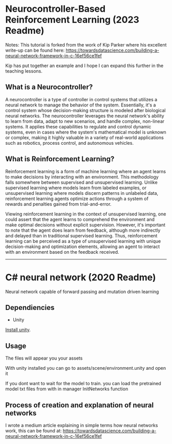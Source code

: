 # Neurocontroller-Based Reinforcement Learning (2023 Readme)
Notes: This tutorial is forked from the work of Kip Parker where his excellent write-up can be found here: https://towardsdatascience.com/building-a-neural-network-framework-in-c-16ef56ce1fef

Kip has put together an example and I hope I can expand this further in the teaching lessons.

## What is a Neurocontroller?

A neurocontroller is a type of controller in control systems that utilizes a neural network to manage the behavior of the system. Essentially, it's a control system whose decision-making structure is modeled after biological neural networks. The neurocontroller leverages the neural network's ability to learn from data, adapt to new scenarios, and handle complex, non-linear systems. It applies these capabilities to regulate and control dynamic systems, even in cases where the system's mathematical model is unknown or complex, making it highly valuable in a variety of real-world applications such as robotics, process control, and autonomous vehicles.

## What is Reinforcement Learning?

Reinforcement learning is a form of machine learning where an agent learns to make decisions by interacting with an environment. This methodology falls somewhere between supervised and unsupervised learning. Unlike supervised learning where models learn from labeled examples, or unsupervised learning where models discern patterns in unlabeled data, reinforcement learning agents optimize actions through a system of rewards and penalties gained from trial-and-error.

Viewing reinforcement learning in the context of unsupervised learning, one could assert that the agent learns to comprehend the environment and make optimal decisions without explicit supervision. However, it's important to note that the agent does learn from feedback, although more indirectly and delayed than in traditional supervised learning. Thus, reinforcement learning can be perceived as a type of unsupervised learning with unique decision-making and optimization elements, allowing an agent to interact with an environment based on the feedback received.



--------------------------------------------------------------------------------------
# C# neural network (2020 Readme)

Neural network capable of forward passing and mutation driven learning

##  Dependiencies

* Unity

[Install unity](https://unity3d.com/get-unity/download). 

## Usage

The files will appear you your assets

With unity installed you can go to assets/scene/environment.unity and open it

If you dont want to wait for the model to train. you can load the pretrained model txt files from with in manager InitNetworks function

## Process of creation and explanation of neural networks

I wrote a medium article explaining in simple terms how neural networks work, this can be found at: https://towardsdatascience.com/building-a-neural-network-framework-in-c-16ef56ce1fef
